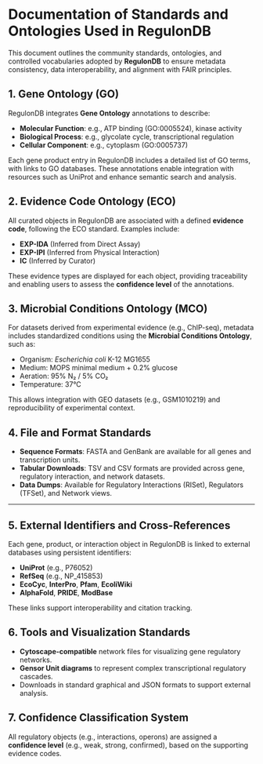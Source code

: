 # Documentation of Standards and Ontologies Used in RegulonDB

This document outlines the community standards, ontologies, and controlled vocabularies adopted by **RegulonDB** to ensure metadata consistency, data interoperability, and alignment with FAIR principles.



## 1. Gene Ontology (GO)
RegulonDB integrates **Gene Ontology** annotations to describe:
- **Molecular Function**: e.g., ATP binding (GO:0005524), kinase activity  
- **Biological Process**: e.g., glycolate cycle, transcriptional regulation  
- **Cellular Component**: e.g., cytoplasm (GO:0005737)

Each gene product entry in RegulonDB includes a detailed list of GO terms, with links to GO databases. These annotations enable integration with resources such as UniProt and enhance semantic search and analysis.



## 2. Evidence Code Ontology (ECO)
All curated objects in RegulonDB are associated with a defined **evidence code**, following the ECO standard. Examples include:
- **EXP-IDA** (Inferred from Direct Assay)  
- **EXP-IPI** (Inferred from Physical Interaction)  
- **IC** (Inferred by Curator)  

These evidence types are displayed for each object, providing traceability and enabling users to assess the **confidence level** of the annotations.



## 3. Microbial Conditions Ontology (MCO)
For datasets derived from experimental evidence (e.g., ChIP-seq), metadata includes standardized conditions using the **Microbial Conditions Ontology**, such as:
- Organism: *Escherichia coli* K-12 MG1655  
- Medium: MOPS minimal medium + 0.2% glucose  
- Aeration: 95% N₂ / 5% CO₂  
- Temperature: 37°C  

This allows integration with GEO datasets (e.g., GSM1010219) and reproducibility of experimental context.



## 4. File and Format Standards
- **Sequence Formats**: FASTA and GenBank are available for all genes and transcription units.  
- **Tabular Downloads**: TSV and CSV formats are provided across gene, regulatory interaction, and network datasets.  
- **Data Dumps**: Available for Regulatory Interactions (RISet), Regulators (TFSet), and Network views.

---

## 5. External Identifiers and Cross-References
Each gene, product, or interaction object in RegulonDB is linked to external databases using persistent identifiers:
- **UniProt** (e.g., P76052)  
- **RefSeq** (e.g., NP_415853)  
- **EcoCyc**, **InterPro**, **Pfam**, **EcoliWiki**  
- **AlphaFold**, **PRIDE**, **ModBase**

These links support interoperability and citation tracking.



## 6. Tools and Visualization Standards
- **Cytoscape-compatible** network files for visualizing gene regulatory networks.  
- **Gensor Unit diagrams** to represent complex transcriptional regulatory cascades.  
- Downloads in standard graphical and JSON formats to support external analysis.



## 7. Confidence Classification System
All regulatory objects (e.g., interactions, operons) are assigned a **confidence level** (e.g., weak, strong, confirmed), based on the supporting evidence codes.


